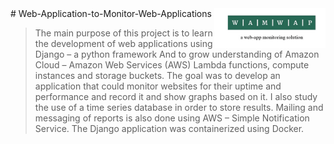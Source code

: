 <img src="images/logo.png" align="right" style="height: 64px"/>
# Web-Application-to-Monitor-Web-Applications


>The main purpose of this project is to learn the development of web applications using Django – a python framework
And to grow understanding of Amazon Cloud – Amazon Web Services (AWS) Lambda functions, compute instances and storage buckets. 
The goal was to develop an application that could monitor websites for their uptime and performance and record it and show graphs based on it. 
I also study the use of a time series database in order to store results. 
Mailing and messaging of reports is also done using AWS – Simple Notification Service.
The Django application was containerized using Docker.

